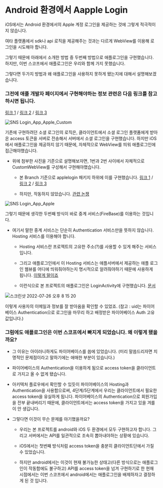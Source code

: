 # Android 환경에서 Aapple Login 

iOS에서는 Android 환경에서의 Apple 계정 로그인을 제공하는 것에 그렇게 적극적이지 않습니다. 

여타 플랫폼에서 sdk나 api 로직을 제공해주는 것과는 다르게 WebView를 이용해 로그인을 시도해야 합니다. 

그렇기 때문에 아래에서 소개한 방법 중 두번째 방법으로 애플로그인을 구현했습니다. 하지만, 이번 스코프에서 애플로그인은 우리와 함께 가지 못했습니다. 

그렇다면 두가지 방법과 왜 애플로그인을 사용하지 못하게 됐는지에 대해서 설명해보겠습니다. 

### 그전에 애플 개발자 페이지에서 구현해야하는 정보 관련은 다음 링크를 참고하시면 됩니다. 
[링크 1](https://ecsupport.cafe24.com/article/%EC%87%BC%ED%95%91%EB%AA%B0-%EA%B4%80%EB%A6%AC%EC%9E%90/5/2352/?page=3) / 
[링크 2](https://imweb.me/faq?mode=view&category=29&category2=47&idx=71719) / 
[링크 3](https://programmar.tistory.com/41?category=721123)

![SNS Login_App_Apple_Custom](https://user-images.githubusercontent.com/54509842/182092714-699e7a80-65f6-4740-9064-ae5fd44dbca0.png)

기존에 구현하려던 소셜 로그인의 로직은, 클라이언트에서 소셜 로그인 플랫폼에게 받아온 access 토큰을 서버로 전송해서 서버에서 소셜 로그인을 구현했습니다.
하지만 iOS에서 애플로그인을 제공하지 않기 때문에, 자체적으로 WebView를 띄워 애플로그인에 접근해야했습니다. 

* 위에 첨부한 사진을 기준으로 설명해보자면, 1번과 2번 사이에서 자체적으로 CustomWebView를 구성해서 구현해야했습니다. 

	- 본 Branch 기준으로 applelogin 패키지 하위에 이를 구현했습니다. [링크 1](https://github.com/johncodeos-blog/SignInWithAppleAndroidExample/blob/master/app/src/main/java/com/example/signinwithappleexample/MainActivity.kt) / 
[링크 2](https://pg598595.medium.com/sign-in-with-apple-in-android-95de102936b0) / [링크 3](https://github.com/hdtuan87/AppleSignin/blob/master/signinwithapple/src/main/java/tuanhd/libs/signinwithapple/SignInWithAppleService.kt)

	- 하지만, 작동하지 않았습니다. [관련 논쟁](https://github.com/firebase/firebase-js-sdk/issues/4256)
 			
			
![SNS Login_App_Apple](https://user-images.githubusercontent.com/54509842/182092701-8c130230-b015-49c5-a1cb-a87957b1a3e8.png)

그렇기 때문에 생각한 두번째 방식이 바로 중계 서비스(FireBase)를 이용하는 것입니다. 

* 여기서 말한 중계 서비스는 단순히 Authentication 서비스만을 뜻하지 않습니다. Hosting 서비스를 이용해야 합니다.

	- Hosting 서비스란 프로젝트의 고유한 주소(?)를 사용할 수 있게 해주는 서비스입니다. 

	- 그리고 애플로그인에서 이 Hosting 서비스는 애플서버에서 제공하는 애플 로그인 웹뷰를 어디에 띄워줘야하는지 명시적으로 알려줘야하기 때문에 사용하게 됩니다. [이렇게 말이죠](https://boxwitch.tistory.com/entry/%ED%8C%8C%EC%9D%B4%EC%96%B4%EB%B2%A0%EC%9D%B4%EC%8A%A4-firebase-%EC%9B%B9-%ED%98%B8%EC%8A%A4%ED%8C%85-hosting)

	- 이런식으로 본 프로젝트의 애플로그인은 LoginActivity에 구현했습니다. [문서](https://firebase.google.com/docs/auth/android/apple?authuser=0&hl=ko)

![스크린샷 2022-07-26 오후 8 15 20](https://user-images.githubusercontent.com/54509842/182152085-3f914a23-843b-488a-8340-7bad79289a84.png)

이렇게 사용자의 이메일과 정보를 잘 받아옴을 확인할 수 있었죠. (참고 : uid는 파이어베이스 Authentication으로 로그인을 마무리 하고 배정받은 파이어베이스 Auth 고유값입니다.)

### 그럼에도 애플로그인은 이번 스코프에서 빠지게 되었습니다. 왜 이렇게 됐을까요?

- 그 이유는 아이러니하게도 파이어베이스를 씀에 있었습니다. (미리 말씀드리자면 치명적인 문제점이라고 말하기에는 애매한 부분이 있습니다.)

- 파이어베이스의 Authentication을 이용하게 됨으로 access token을 클라이언트로 가지고 올 수 없게 됐습니다. 

- 아키텍처 플로우에서 확인할 수 있듯이 파이어베이스의 Hosting과 Authentication을 사용함으로써, 4단계/5단계에서 우리는 클라이언트에서 필요한 access token을 유실하게 됩니다. 파이어베이스의 Authentication으로 회원가입을 전부 끝내버리기 때문에, 클라이언트에서는 access token을 가지고 있을 겨를이 안 생깁니다. 

- 그렇다면 이것이 무슨 문제를 야기했을까요?

	- 우리는 본 프로젝트를 android와 iOS 두 환경에서 모두 구현하고자 합니다. 그리고 서버에서는 API를 일관적으로 조속히 뽑아내야하는 상황에 있습니다.

	- iOS에서는 첫번째 방식처럼 access token을 충분히 클라이언트단에서 가질 수 있었습니다. 

	- 하지만 android에서는 이것이 현재 불가능한 상태고(다른 방식으로는 애플로그인이 작동함에도 불구하고) API를 access token을 넘겨 구현하기로 한 현재 시점에서는 이번 스코프에서 android에서는 애플로그인을 배제하자고 결정하게 된 것 입니다. 

